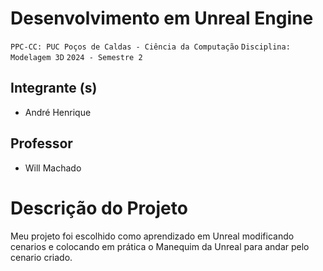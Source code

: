 # Desenvolvimento em Unreal Engine

`PPC-CC: PUC Poços de Caldas - Ciência da Computação`
`Disciplina: Modelagem 3D`
`2024 - Semestre 2`

## Integrante (s)

- André Henrique

## Professor

- Will Machado

# Descrição do Projeto

Meu projeto foi escolhido como aprendizado em Unreal modificando cenarios e colocando em prática o Manequim da Unreal para andar pelo cenario criado.
